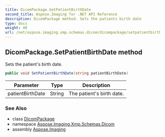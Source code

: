 ```yaml
---
title: DicomPackage.SetPatientBirthDate
second_title: Aspose.Imaging for .NET API Reference
description: DicomPackage method. Sets the patients birth date
type: docs
weight: 40
url: /net/aspose.imaging.xmp.schemas.dicom/dicompackage/setpatientbirthdate/
---
```

## DicomPackage.SetPatientBirthDate method

Sets the patient's birth date.

```csharp
public void SetPatientBirthDate(string patientBirthDate)
```

| Parameter | Type | Description |
| --- | --- | --- |
| patientBirthDate | String | The patient's birth date. |

### See Also

* class [DicomPackage](../)
* namespace [Aspose.Imaging.Xmp.Schemas.Dicom](../../dicompackage/)
* assembly [Aspose.Imaging](../../../)


